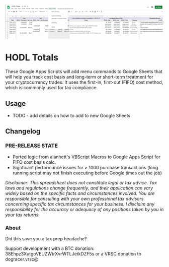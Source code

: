 ![HODL Totals Google Sheets Add-On](hodl-totals.png)

# HODL Totals
These Google Apps Scripts will add menu commands to Google Sheets that will help you track cost basis and long-term or short-term treatment for your cryptocurrency trades. It uses the first-in, first-out (FIFO) cost method, which is commonly used for tax compliance.

## Usage

- TODO - add details on how to add to new Google Sheets

## Changelog

### PRE-RELEASE STATE
- Ported logic from alanhett's VBScript Macros to Google Apps Script for FIFO cost basis calc.
- Signficant performance issues for > 1000 purchase transactions (long running script may not finish executing before Google times out the job)

*Disclaimer: This spreadsheet does not constitute legal or tax advice.  Tax laws and regulations change frequently, and their application can vary widely based on the specific facts and circumstances involved. You are responsible for consulting with your own professional tax advisors concerning specific tax circumstances for your business. I disclaim any responsibility for the accuracy or adequacy of any positions taken by you in your tax returns.*

### About

Did this save you a tax prep headache?

Support development with a BTC donation: 38Ehpz3XutgoVEUZWtrXvrWTLJetkDZF5s
or a VRSC donation to dogracer.vrsc@
